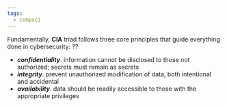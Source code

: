 ```yaml
---
tags:
  - compsci
---
```

Fundamentally, **CIA** triad follows three core principles that guide everything done in cybersecurity:
??
- ***confidentiality***. information cannot be disclosed to those not authorized; secrets must remain as secrets
- ***integrity***. prevent unauthorized modification of data, both intentional and accidental
- ***availability***. data should be readily accessible to those with the appropriate privileges